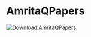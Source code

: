 # AmritaQPapers
[![Download AmritaQPapers](https://a.fsdn.com/con/app/sf-download-button)](https://sourceforge.net/projects/amritaqpapers/files/latest/download)
